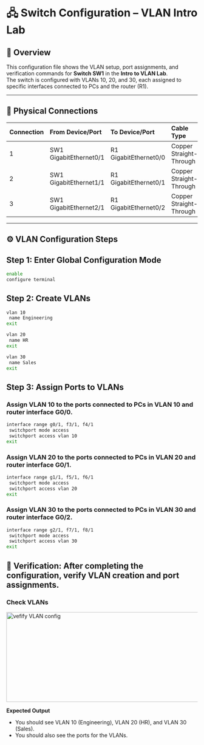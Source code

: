 # 🖧 Switch Configuration – VLAN Intro Lab

## 📘 Overview
This configuration file shows the VLAN setup, port assignments, and verification commands for **Switch SW1** in the **Intro to VLAN Lab**.  
The switch is configured with VLANs 10, 20, and 30, each assigned to specific interfaces connected to PCs and the router (R1).

---

## 🔌 Physical Connections

| Connection | From Device/Port       | To Device/Port           | Cable Type              |
|:-----------|:-----------------------|:--------------------------|:------------------------|
| 1          | SW1 GigabitEthernet0/1 | R1 GigabitEthernet0/0     | Copper Straight-Through |
| 2          | SW1 GigabitEthernet1/1 | R1 GigabitEthernet0/1     | Copper Straight-Through |
| 3          | SW1 GigabitEthernet2/1 | R1 GigabitEthernet0/2     | Copper Straight-Through |

---

## ⚙️ VLAN Configuration Steps

## Step 1: Enter Global Configuration Mode
```bash
enable
configure terminal
```

## Step 2: Create VLANs
```bash
vlan 10
 name Engineering
exit

vlan 20
 name HR
exit

vlan 30
 name Sales
exit
```

## Step 3: Assign Ports to VLANs

### Assign VLAN 10 to the ports connected to PCs in VLAN 10 and router interface G0/0.

```bash
interface range g0/1, f3/1, f4/1
 switchport mode access
 switchport access vlan 10
exit
```

### Assign VLAN 20 to the ports connected to PCs in VLAN 20 and router interface G0/1.

```bash
interface range g1/1, f5/1, f6/1
 switchport mode access
 switchport access vlan 20
exit
```

### Assign VLAN 30 to the ports connected to PCs in VLAN 30 and router interface G0/2.

```bash
interface range g2/1, f7/1, f8/1
 switchport mode access
 switchport access vlan 30
exit
```

## 🔎 Verification: After completing the configuration, verify VLAN creation and port assignments.
### Check VLANs

<img width="788" height="237" alt="vefify VLAN config" src="https://github.com/user-attachments/assets/14eec748-b538-48ca-8bdf-41603372d10c" />
<br/>

**Expected Output**
- You should see VLAN 10 (Engineering), VLAN 20 (HR), and VLAN 30 (Sales).
- You should also see the ports for the VLANs.
